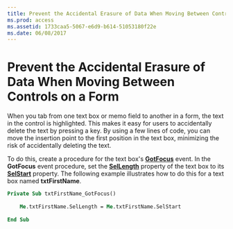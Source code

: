 ```yaml
---
title: Prevent the Accidental Erasure of Data When Moving Between Controls on a Form
ms.prod: access
ms.assetid: 1733caa5-5067-e6d9-b614-51053180f22e
ms.date: 06/08/2017
---
```



# Prevent the Accidental Erasure of Data When Moving Between Controls on a Form

When you tab from one text box or memo field to another in a form, the text in the control is highlighted. This makes it easy for users to accidentally delete the text by pressing a key. By using a few lines of code, you can move the insertion point to the first position in the text box, minimizing the risk of accidentally deleting the text. 

To do this, create a procedure for the text box's  **[GotFocus](textbox-gotfocus-event-access.md)** event. In the **GotFocus** event procedure, set the **[SelLength](textbox-sellength-property-access.md)** property of the text box to its **[SelStart](combobox-selstart-property-access.md)** property. The following example illustrates how to do this for a text box named **txtFirstName**.



```vb
Private Sub txtFirstName_GotFocus() 
 
    Me.txtFirstName.SelLength = Me.txtFirstName.SelStart 
 
End Sub
```


